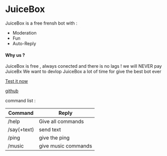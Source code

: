 # JuiceBox

JuiceBox is a free frensh bot with :

  - Moderation
  - Fun
  - Auto-Reply

#### Why us ?


JuiceBox is free , always conected and there is no lags !
    we will NEVER pay JuiceBx
    We want to devlop JuiceBox a lot of time for give the best bot ever
    
[Test it now](https://discordapp.com/oauth2/authorize?client_id=528268989525131274&scope=bot&permissions=2146958847)

[github](https://github.com/v0ltis/juicebox)

command list :

|Command|Reply|
|---|---|
|/help|Give all commands|
|/say(+text)|send text|
|/ping|give the ping|
|/music|give music commands|
